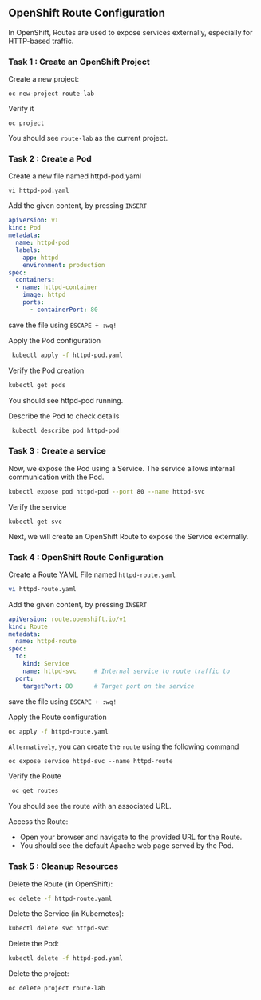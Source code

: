 ## OpenShift Route Configuration
In OpenShift, Routes are used to expose services externally, especially for HTTP-based traffic.

### Task 1 : Create an OpenShift Project

Create a new project:

```
oc new-project route-lab
```
Verify it
```
oc project
```
You should see `route-lab` as the current project.

### Task 2 : Create a Pod
Create a new file named httpd-pod.yaml
```
vi httpd-pod.yaml
```
Add the given content, by pressing `INSERT`

```yaml
apiVersion: v1
kind: Pod
metadata:
  name: httpd-pod
  labels:
    app: httpd
    environment: production
spec:
  containers:
  - name: httpd-container
    image: httpd
    ports:
      - containerPort: 80
```
save the file using `ESCAPE + :wq!`

Apply the Pod configuration

```bash
 kubectl apply -f httpd-pod.yaml
```
Verify the Pod creation

```bash
kubectl get pods
```
You should see httpd-pod running.

Describe the Pod to check details
```bash
 kubectl describe pod httpd-pod
```
### Task 3 : Create a service
Now, we expose the Pod using a Service. The service allows internal communication with the Pod.

```bash
kubectl expose pod httpd-pod --port 80 --name httpd-svc
```
Verify the service
```
kubectl get svc
```

Next, we will create an OpenShift Route to expose the Service externally.

### Task 4 :  OpenShift Route Configuration
Create a Route YAML File named `httpd-route.yaml`

```bash
vi httpd-route.yaml
```
Add the given content, by pressing `INSERT`

```yaml
apiVersion: route.openshift.io/v1
kind: Route
metadata:
  name: httpd-route
spec:
  to:
    kind: Service
    name: httpd-svc     # Internal service to route traffic to
  port:
    targetPort: 80      # Target port on the service

```
save the file using `ESCAPE + :wq!`

Apply the Route configuration

```bash
oc apply -f httpd-route.yaml
```
`Alternatively`, you can create the `route` using the following command

```
oc expose service httpd-svc --name httpd-route
```

Verify the Route

```bash
 oc get routes 
```
You should see the route with an associated URL.

Access the Route:
* Open your browser and navigate to the provided URL for the Route. 
* You should see the default Apache web page served by the Pod.


### Task 5 : Cleanup Resources
Delete the Route (in OpenShift):
```bash
oc delete -f httpd-route.yaml
```
Delete the Service (in Kubernetes):
```bash
kubectl delete svc httpd-svc
```
Delete the Pod:
```bash
kubectl delete -f httpd-pod.yaml
```
Delete the project:
```
oc delete project route-lab
```




